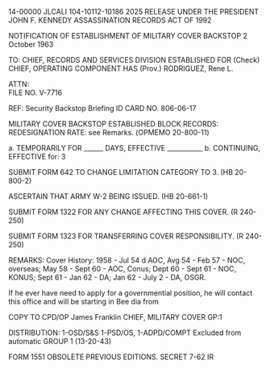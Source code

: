 14-00000
JLCALI
104-10112-10186
2025 RELEASE UNDER THE PRESIDENT JOHN F. KENNEDY ASSASSINATION RECORDS ACT OF 1992

NOTIFICATION OF ESTABLISHMENT
OF MILITARY COVER BACKSTOP	2 October 1963

TO:	CHIEF, RECORDS AND SERVICES DIVISION	ESTABLISHED FOR
(Check)
CHIEF, OPERATING COMPONENT HAS (Prov.) RODRIGUEZ, Rene L.

ATTN:	
FILE NO. V-7716

REF:	Security Backstop Briefing	ID CARD NO. 806-06-17

MILITARY COVER BACKSTOP ESTABLISHED
BLOCK RECORDS: REDESIGNATION RATE: see Remarks.
(ΟΡΜΕΜΟ 20-800-11)

a. TEMPORARILY FOR ______ DAYS, EFFECTIVE ___________
b. CONTINUING, EFFECTIVE for: 3

SUBMIT FORM 642 TO CHANGE LIMITATION CATEGORY TO 3.
(HB 20-800-2)

ASCERTAIN THAT ARMY W-2 BEING ISSUED.
(HB 20-661-1)

SUBMIT FORM 1322 FOR ANY CHANGE AFFECTING THIS COVER.
(R 240-250)

SUBMIT FORM 1323 FOR TRANSFERRING COVER RESPONSIBILITY.
(R 240-250)

REMARKS:
Cover History: 1958 - Jul 54 d AOC,
Avg 54 - Feb 57 - NOC, overseas;
May 58 - Sept 60 - AOC, Conus; Dept 60 - Sept
61 - NOC, KONUS; Sept 61 - Jan 62 - DA; Jan 62 - July 2 - DA, OSGR.

If he ever have need to apply for a governmential
position, he will contact this office and will be
starting in Bee dia from

COPY TO CPD/OP	James Franklin
CHIEF, MILITARY COVER
GP:1

DISTRIBUTION: 1-OSD/S&S 1-PSD/OS, 1-ADPD/COMPT	Excluded from automatic
GROUP 1
(13-20-43)

FORM 1551 OBSOLETE PREVIOUS EDITIONS. SECRET
7-62
IR
